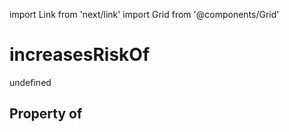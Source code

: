 import Link from 'next/link'
import Grid from '@components/Grid'

# increasesRiskOf

undefined

## Property of



